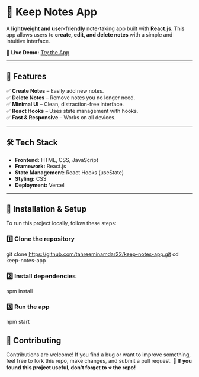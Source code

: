 # 📝 Keep Notes App  

A **lightweight and user-friendly** note-taking app built with **React.js**. This app allows users to **create, edit, and delete notes** with a simple and intuitive interface.  

🚀 **Live Demo:** [Try the App](https://keep-notes-app-rouge.vercel.app/)  

---

## 📌 Features  
✅ **Create Notes** – Easily add new notes.  
✅ **Delete Notes** – Remove notes you no longer need.  
✅ **Minimal UI** – Clean, distraction-free interface.  
✅ **React Hooks** – Uses state management with hooks.  
✅ **Fast & Responsive** – Works on all devices.  

---

## 🛠️ Tech Stack  
- **Frontend:** HTML, CSS, JavaScript  
- **Framework:** React.js  
- **State Management:** React Hooks (useState)  
- **Styling:** CSS  
- **Deployment:** Vercel  

---

## 🚀 Installation & Setup  
To run this project locally, follow these steps:  

### 1️⃣ Clone the repository  

git clone https://github.com/tahreeminamdar22/keep-notes-app.git
cd keep-notes-app

### 2️⃣ **Install dependencies**
npm install

### 3️⃣ **Run the app**
npm start

 ## 🤝 Contributing
Contributions are welcome! If you find a bug or want to improve something, feel free to fork this repo, make changes, and submit a pull request.
**🚀 If you found this project useful, don't forget to ⭐ the repo!**
